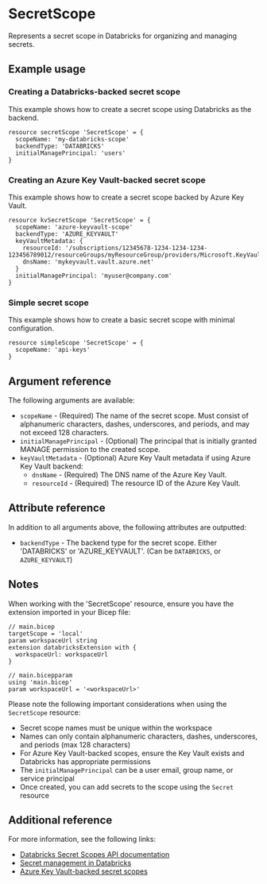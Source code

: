 ﻿---
category: "Workspace"
---

# SecretScope

Represents a secret scope in Databricks for organizing and managing secrets.

## Example usage

### Creating a Databricks-backed secret scope

This example shows how to create a secret scope using Databricks as the backend.

```bicep
resource secretScope 'SecretScope' = {
  scopeName: 'my-databricks-scope'
  backendType: 'DATABRICKS'
  initialManagePrincipal: 'users'
}
```

### Creating an Azure Key Vault-backed secret scope

This example shows how to create a secret scope backed by Azure Key Vault.

```bicep
resource kvSecretScope 'SecretScope' = {
  scopeName: 'azure-keyvault-scope'
  backendType: 'AZURE_KEYVAULT'
  keyVaultMetadata: {
    resourceId: '/subscriptions/12345678-1234-1234-1234-123456789012/resourceGroups/myResourceGroup/providers/Microsoft.KeyVault/vaults/myKeyVault'
    dnsName: 'mykeyvault.vault.azure.net'
  }
  initialManagePrincipal: 'myuser@company.com'
}
```

### Simple secret scope

This example shows how to create a basic secret scope with minimal configuration.

```bicep
resource simpleScope 'SecretScope' = {
  scopeName: 'api-keys'
}
```

## Argument reference

The following arguments are available:

- `scopeName` - (Required) The name of the secret scope. Must consist of alphanumeric characters, dashes, underscores, and periods, and may not exceed 128 characters.
- `initialManagePrincipal` - (Optional) The principal that is initially granted MANAGE permission to the created scope.
- `keyVaultMetadata` - (Optional) Azure Key Vault metadata if using Azure Key Vault backend:
  - `dnsName` - (Required) The DNS name of the Azure Key Vault.
  - `resourceId` - (Required) The resource ID of the Azure Key Vault.

## Attribute reference

In addition to all arguments above, the following attributes are outputted:

- `backendType` - The backend type for the secret scope. Either 'DATABRICKS' or 'AZURE_KEYVAULT'. (Can be `DATABRICKS`, or `AZURE_KEYVAULT`)

## Notes

When working with the 'SecretScope' resource, ensure you have the extension imported in your Bicep file:

```bicep
// main.bicep
targetScope = 'local'
param workspaceUrl string
extension databricksExtension with {
  workspaceUrl: workspaceUrl
}

// main.bicepparam
using 'main.bicep'
param workspaceUrl = '<workspaceUrl>'
```

Please note the following important considerations when using the `SecretScope` resource:

- Secret scope names must be unique within the workspace
- Names can only contain alphanumeric characters, dashes, underscores, and periods (max 128 characters)
- For Azure Key Vault-backed scopes, ensure the Key Vault exists and Databricks has appropriate permissions
- The `initialManagePrincipal` can be a user email, group name, or service principal
- Once created, you can add secrets to the scope using the `Secret` resource

## Additional reference

For more information, see the following links:

- [Databricks Secret Scopes API documentation][00]
- [Secret management in Databricks][01]
- [Azure Key Vault-backed secret scopes][02]

<!-- Link reference definitions -->
[00]: https://docs.databricks.com/api/azure/workspace/secrets/createscope
[01]: https://docs.databricks.com/security/secrets/index.html
[02]: https://docs.databricks.com/security/secrets/secret-scopes.html#azure-key-vault-backed-scopes

